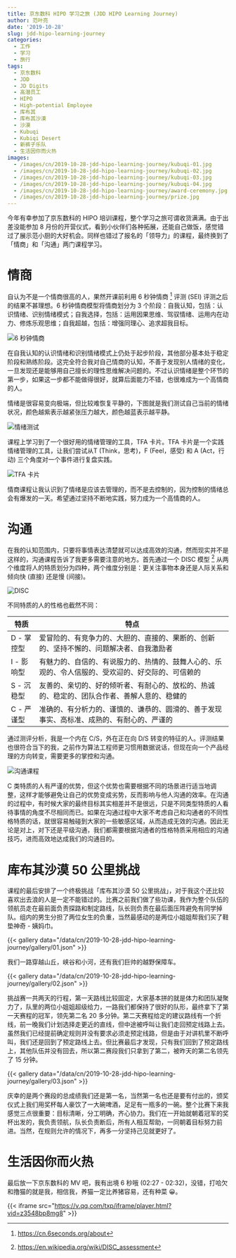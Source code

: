 ```yaml
---
title: 京东数科 HIPO 学习之旅 (JDD HIPO Learning Journey)
author: 范叶亮
date: '2019-10-28'
slug: jdd-hipo-learning-journey
categories:
  - 工作
  - 学习
  - 旅行
tags:
  - 京东数科
  - JDD
  - JD Digits
  - 高潜员工
  - HIPO
  - High-potential Employee
  - 库布其
  - 库布其沙漠
  - 沙漠
  - Kubuqi
  - Kubiqi Desert
  - 新裤子乐队
  - 生活因你而火热
images:
  - /images/cn/2019-10-28-jdd-hipo-learning-journey/kubuqi-01.jpg
  - /images/cn/2019-10-28-jdd-hipo-learning-journey/kubuqi-02.jpg
  - /images/cn/2019-10-28-jdd-hipo-learning-journey/kubuqi-03.jpg
  - /images/cn/2019-10-28-jdd-hipo-learning-journey/kubuqi-04.jpg
  - /images/cn/2019-10-28-jdd-hipo-learning-journey/award-ceremony.jpg
  - /images/cn/2019-10-28-jdd-hipo-learning-journey/prize.jpg
---
```


今年有幸参加了京东数科的 HIPO 培训课程，整个学习之旅可谓收货满满。由于出差没能参加 8 月份的开营仪式，看到小伙伴们各种拓展，还能自己做饭，感觉错过了展示范小厨的大好机会。同样也错过了报名的「领导力」的课程，最终换到了「情商」和「沟通」两门课程学习。

# 情商

自认为不是一个情商很高的人，果然开课前利用 6 秒钟情商 [^six-seconds] 评测 (SEI) 评测之后的结果不甚理想。6 秒钟情商模型将情商划分为 3 个阶段：自我认知，包括：认识情绪、识别情绪模式；自我选择，包括：运用因果思维、驾驭情绪、运用内在动力、修炼乐观思维；自我超越，包括：增强同理心、追求超我目标。

![6 秒钟情商](/images/cn/2019-10-28-jdd-hipo-learning-journey/six-seconds.png)

在自我认知的认识情绪和识别情绪模式上仍处于起步阶段，其他部分基本处于稳定阶段和熟练阶段。这完全符合我对自己情商的认知，不善于发现别人情绪的变化，一旦发现还是能够用自己擅长的理性思维解决问题的。不过认识情绪是整个环节的第一步，如果这一步都不能做得很好，就算后面能力不错，也很难成为一个高情商的人。

情绪是很容易变向极端，但比较难恢复平静的，下图就是我们测试自己当前的情绪状况，颜色越紫表示越紧张压力越大，颜色越蓝表示越平静。

![情绪测试](/images/cn/2019-10-28-jdd-hipo-learning-journey/emotion-test.jpg)

课程上学习到了一个很好用的情绪管理的工具，TFA 卡片。TFA 卡片是一个实践情绪管理的工具，让我们尝试从T (Think，思考)，F (Feel，感受) 和 A (Act，行动) 三个角度对一个事件进行复盘实践。

![TFA 卡片](/images/cn/2019-10-28-jdd-hipo-learning-journey/tfa.png)

情商课程让我认识到了情绪是应该去管理的，而不是去控制的，因为控制的情绪总会有爆发的一天。希望通过坚持不断地实践，努力成为一个高情商的人。

# 沟通

在我的认知范围内，只要将事情表达清楚就可以达成高效的沟通，然而现实并不是这样的，沟通课程告诉了我更多需要注意的地方。首先通过一个 DISC 模型 [^disc] 从两个维度将人的特质划分为四种，两个维度分别是：更关注事物本身还是人际关系和倾向快 (直接) 还是慢 (间接)。

![DISC](/images/cn/2019-10-28-jdd-hipo-learning-journey/disc.png)

不同特质的人的性格也截然不同：

| 特质       | 特点 |
| ---------- | ---- |
| D - 掌控型 | 爱冒险的、有竞争力的、大胆的、直接的、果断的、创新的、坚持不懈的、问题解决者、自我激励者 |
| I - 影响型 | 有魅力的、自信的、有说服力的、热情的、鼓舞人心的、乐观的、令人信服的、受欢迎的、好交际的、可信赖的 |
| S - 沉稳型 | 友善的、亲切的、好的倾听者、有耐心的、放松的、热诚的、稳定的、团队合作者、善解人意的、稳健的 |
| C - 严谨型 | 准确的、有分析力的、谨慎的、谦恭的、圆滑的、善于发现事实、高标准、成熟的、有耐心的、严谨的 |

通过测评分析，我是一个内在 C/S，外在正在向 D/S 转变的特征的人。评测结果也很符合当下的我，之前作为算法工程师更习惯用数据说话，但现在向一个产品经理的方向转变，需要更多的掌控和沟通。

![沟通课程](/images/cn/2019-10-28-jdd-hipo-learning-journey/communication-class.jpg)

C 类特质的人有严谨的优势，但这个优势也需要根据不同的场景进行适当地调整，这样才能够避免让自己的优势变成劣势，反而影响与他人沟通的效率。在沟通的过程中，有时候大家的最终目标其实相差并不是很远，只是不同类型特质的人看待事情的角度不尽相同而已。如果在沟通过程中大家不考虑自己和沟通者的不同性格特质的话，就很容易触碰到大家的一些敏感区域，从而造成无效的沟通。因此无论是对上，对下还是平级沟通，我们都需要根据沟通者的性格特质采用相应的沟通技巧，进而高效地达成我们的沟通目的。

# 库布其沙漠 50 公里挑战

课程的最后安排了一个终极挑战「库布其沙漠 50 公里挑战」，对于我这个还比较喜欢出去浪的人是一定不能错过的。比赛之前我们做了些功课，我作为整个队伍的领航员走在最前面负责探路和制定路线，队长则负责在最后面压阵避免有同学掉队。组内的男生分担了两位女生的负重，当然最感动的是两位小姐姐帮我们买了鞋垫神奇 - 姨妈巾。

{{< gallery data="/data/cn/2019-10-28-jdd-hipo-learning-journey/gallery/01.json" >}}

我们一路穿越山丘，峡谷和小河，还有我们巨帅的越野保障车。

{{< gallery data="/data/cn/2019-10-28-jdd-hipo-learning-journey/gallery/02.json" >}}

挑战赛一共两天的行程，第一天路线比较固定，大家基本拼的就是体力和团队凝聚力了，队里的两位小姐姐超级给力，一路我们都保持了很好的队形，最终拿下了第一天赛程的冠军，领先第二名 20 多分钟。第二天赛程给定的建议路线有一个折线，前一晚我们计划选择走更近的直线，但中途被呼叫让我们走回预定线路上去。虽然我们已经提前确定规则并没有要求必须走预定线路，但是由于对讲机里不断呼叫，我们还是回到了预定路线上去。但比赛最后才发现，只有我们回到了预定路线上，其他队伍并没有回去，所以第二赛段我们只拿到了第二，被昨天的第二名领先了 15 分钟。

{{< gallery data="/data/cn/2019-10-28-jdd-hipo-learning-journey/gallery/03.json" >}}

庆幸的是两个赛段的总成绩我们还是第一名，当然第一名也还是要有付出的，颁奖仪式上我们用奖杯每人豪饮了一大碗啤酒，足足有一瓶多的一碗。整个比赛下来我感觉三点很重要：目标清晰，分工明确，齐心协力。我们在一开始就朝着冠军的奖杯出发的，我负责领航，队长负责断后，所有人相互帮助，一同朝着目标努力前进。当然，在规则允许的情况下，再多一分坚持己见就更好了。

# 生活因你而火热

最后放一下京东数科的 MV 吧，我有出境 6 秒哦 (02:27 - 02:32)，没错，打哈欠和撸猫的就是我，相信我，养猫一定比养猪容易，还有种菜 😀。

{{< iframe src="https://v.qq.com/txp/iframe/player.html?vid=z3548bp8mg8" >}}

[^six-seconds]: https://cn.6seconds.org/about

[^disc]: https://en.wikipedia.org/wiki/DISC_assessment
